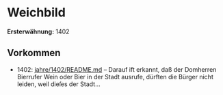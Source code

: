 # Weichbild

**Ersterwähnung:** 1402

## Vorkommen
- 1402: [jahre/1402/README.md](../jahre/1402/README.md) – Darauf ift erkannt,
daß der Domherren Bierrufer Wein oder Bier in der
Stadt ausrufe, dürften die Bürger nicht leiden, weil dieſes
der Stadt...
